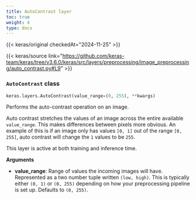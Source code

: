 ```yaml
---
title: AutoContrast layer
toc: true
weight: 4
type: docs
---
```


{{< keras/original checkedAt="2024-11-25" >}}

{{< keras/source link="https://github.com/keras-team/keras/tree/v3.6.0/keras/src/layers/preprocessing/image_preprocessing/auto_contrast.py#L9" >}}

### `AutoContrast` class

```python
keras.layers.AutoContrast(value_range=(0, 255), **kwargs)
```

Performs the auto-contrast operation on an image.

Auto contrast stretches the values of an image across the entire available `value_range`. This makes differences between pixels more obvious. An example of this is if an image only has values `[0, 1]` out of the range `[0, 255]`, auto contrast will change the `1` values to be `255`.

This layer is active at both training and inference time.

**Arguments**

- **value_range**: Range of values the incoming images will have. Represented as a two number tuple written `(low, high)`. This is typically either `(0, 1)` or `(0, 255)` depending on how your preprocessing pipeline is set up. Defaults to `(0, 255)`.
